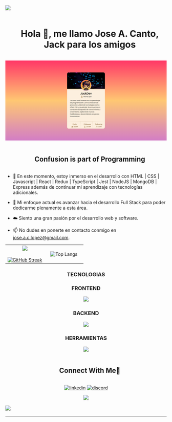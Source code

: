 
<!--horizontal divider(gradiant)-->
<img src="https://user-images.githubusercontent.com/73097560/115834477-dbab4500-a447-11eb-908a-139a6edaec5c.gif">

<!--h1 without bottom border-->
<div id="user-content-toc">
  <ul align="center">
    <summary><h1 style="display: inline-block">Hola 👋, me llamo Jose A. Canto, Jack para los amigos</h1></summary>
  </ul>
</div>


<!--- snake -->
<div align="center">
  <img  src="https://github.com/JackDev21/mandev-retos/blob/main/Reto_Basic-Card/card.png"
       alt="care" /></a>
</div>


<!--h2 without bottom border-->
<div id="user-content-toc">
  <ul align="center">
    <summary><h2 style="display: inline-block">Confusion is part of Programming</h2></summary>
  </ul>
</div>


<!--Intro start-->

- 🔭 En este momento, estoy inmerso en el desarrollo con HTML | CSS | Javascript | React | Redux | TypeScript | Jest | NodeJS | MongoDB | Express además de continuar mi aprendizaje con tecnologías adicionales.

- 🌱 Mi enfoque actual es avanzar hacia el desarrollo Full Stack para poder dedicarme plenamente a esta área.

- ☁️ Siento una gran pasión por el desarrollo web y software.

- 📫 No dudes en ponerte en contacto conmigo en jose.a.c.lopez@gmail.com.
<!--Intro end-->



<!--- stats & Trophy (start) -->
<p align="center">
  <!--- stats (start) -->
<table align="center">
<tr border="none">
<td width="50%" align="center">
  
  <picture>
  <source
    srcset="https://github-readme-stats.vercel.app/api?username=JackDev21&show_icons=true&theme=dark"
    media="(prefers-color-scheme: dark)"
  />
  <source
    srcset="https://github-readme-stats.vercel.app/api?username=JackDev21&show_icons=true"
    media="(prefers-color-scheme: light), (prefers-color-scheme: no-preference)"
  />
  <img src="https://github-readme-stats.vercel.app/api?username=JackDev21&show_icons=true" />
</picture>
  <br></br>
  <a href="https://git.io/streak-stats"><img src="https://streak-stats.demolab.com?user=JackDev21&theme=shadow-orange&locale=es&date_format=j%20M%5B%20Y%5D" alt="GitHub Streak" /></a>
</td>





<td width="50%" align="center">

  ![Top Langs](https://github-readme-stats.vercel.app/api/top-langs/?username=JackDev21&langs_count=8)
  
  </td>
</tr>
</table>
<!--- stats (end) -->


</p>        
<!--- stats (end) -->
<h3 align="center">TECNOLOGIAS</h3>

<!-- Frontend -->
### <h3 align="center">FRONTEND</h3>
<p align="center">
  <a href="https://skillicons.dev">
    <img src="https://skillicons.dev/icons?i=html,css,js,ts,react&perline=14" />
  </a>
</p>

<!-- Backend -->
### <h3 align="center">BACKEND</h3>
<p align="center">
  <a href="https://skillicons.dev">
    <img src="https://skillicons.dev/icons?i=nodejs,express,ts,mongodb&perline=14" />
  </a>
</p>

<!-- Herramientas -->
### <h3 align="center">HERRAMIENTAS</h3>
<p align="center">
  <a href="https://skillicons.dev">
    <img src="https://skillicons.dev/icons?i=github,git,vscode,npm,jest&perline=14" />
  </a>
</p>


<!-- Connect with me -->
<!--h2 without bottom border-->
<div id="user-content-toc">
  <ul align="center">
    <summary><h2 style="display: inline-block">Connect With Me🤝</h2></summary>
  </ul>
</div>

<!--icons and links-->
<p align="center">
<a href="https://www.linkedin.com/in/joseaclopez" target="blank"><img align="center" src="https://user-images.githubusercontent.com/88904952/234979284-68c11d7f-1acc-4f0c-ac78-044e1037d7b0.png" alt="linkedin" height="50" width="50" /></a>
<a href="https://discordapp.com/users/jack_jsp" target="blank"><img align="center" src="https://user-images.githubusercontent.com/88904952/234982627-019fd336-6248-453c-9b05-97c13fd1d207.png" alt="discord" height="50" width="50" /></a>
  
</p>


<!--profile visit count-->
<div align="center">
  
[![](https://visitcount.itsvg.in/api?id=1010nishant&icon=3&color=6)](https://visitcount.itsvg.in)
  
</div>

<!--horizontal divider(gradiant)-->
<img src="https://user-images.githubusercontent.com/73097560/115834477-dbab4500-a447-11eb-908a-139a6edaec5c.gif">

----------------------------------------------------------------------
